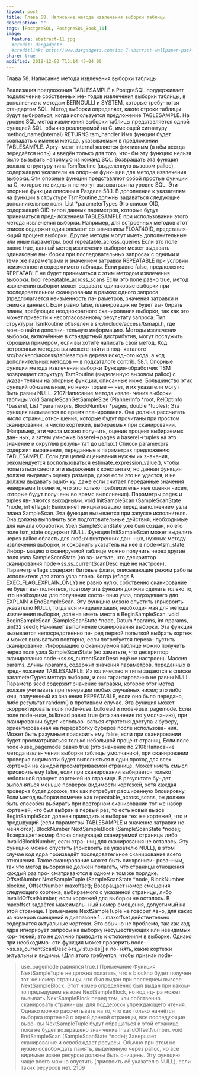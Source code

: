 ```yaml
---
layout: post
title: Глава 58. Написание метода извлечения выборки таблицы
description: ""
tags: [PostgreSQL, PostgreSQL_Book_11]
image:
  feature: abstract-11.jpg
  #credit: dargadgetz
  #creditlink: http://www.dargadgetz.com/ios-7-abstract-wallpaper-pack-for-iphone-5-and-ipod-touch-retina/
share: true
modified: 2018-12-03 T15:14:43-04:00
---
```


Глава 58. Написание метода извлечения выборки таблицы

Реализация предложения TABLESAMPLE в PostgreSQL поддерживает подключение собственных ме-
тодов извлечения выборки таблицы, в дополнение к методам BERNOULLI и SYSTEM, которые требу-
ются стандартом SQL. Метод выборки определяет, какие строки таблицы будут выбираться, когда
используется предложение TABLESAMPLE.
На уровне SQL метод извлечения выборки таблицы представляется одной функцией SQL, обычно
реализуемой на C, имеющей сигнатуру
method_name(internal) RETURNS tsm_handler
Имя функции будет совпадать с именем метода, указываемым в предложении TABLESAMPLE. Аргу-
мент internal является фиктивным (в нём всегда передаётся ноль) и введён только для того, что-
бы эту функцию нельзя было вызывать напрямую из команд SQL. Возвращать эта функция должна
структуру типа TsmRoutine (выделенную вызовом palloc), содержащую указатели на опорные функ-
ции для метода извлечения выборки. Эти опорные функции представляют собой простые функции
на C, которые не видны и не могут вызываться на уровне SQL. Эти опорные функции описаны в
Разделе 58.1.
В дополнение к указателям на функции в структуре TsmRoutine должны задаваться следующие
дополнительные поля:
List *parameterTypes
Это список OID, содержащий OID типов данных параметров, которые будут приниматься пред-
ложением TABLESAMPLE при использовании этого метода извлечения выборки. Например, для
встроенных методов этот список содержит один элемент со значением FLOAT4OID, представля-
ющий процент выборки. Другие методы могут иметь дополнительные или иные параметры.
bool repeatable_across_queries
Если это поле равно true, данный метод извлечения выборки может выдавать одинаковые вы-
борки при последовательных запросах с одними и теми же параметрами и значением затравки
REPEATABLE при условии неизменности содержимого таблицы. Если равно false, предложение
REPEATABLE не будет приниматься с этим методом извлечения выборки.
bool repeatable_across_scans
Если это поле равно true, метод извлечения выборки может выдавать одинаковые выборки при
последовательном сканировании в рамках одного запроса (предполагается неизменность па-
раметров, значения затравки и снимка данных). Если равно false, планировщик не будет вы-
бирать планы, требующие неоднократного сканирования выборки, так как это может привести
к несогласованному результату запроса.
Тип структуры TsmRoutine объявлен в src/include/access/tsmapi.h, где можно найти дополни-
тельную информацию.
Методы извлечения выборки, включённые в стандартный дистрибутив, могут послужить хорошим
примером, если вы хотите написать свой метод. Код встроенных методов вы можете найти в под-
каталоге src/backend/access/tablesample дерева исходного кода, а код дополнительных методов
— в подкаталоге contrib.
58.1. Опорные функции метода извлечения выборки
Функция-обработчик TSM возвращает структуру TsmRoutine (выделенную вызовом palloc) с указа-
телями на опорные функции, описанные ниже. Большинство этих функций обязательные, но неко-
торые — нет, и их указатели могут быть равны NULL.
2107Написание метода извле-
чения выборки таблицы
void
SampleScanGetSampleSize (PlannerInfo *root,
RelOptInfo *baserel,
List *paramexprs,
BlockNumber *pages,
double *tuples);
Эта функция вызывается во время планирования. Она должна рассчитать число страниц отно-
шения, которые будут прочитаны при простом сканировании, и число кортежей, выбираемых
при сканировании. (Например, эти числа можно получить, оценив процент выбираемых дан-
ных, а затем умножив baserel->pages и baserel->tuples на это значение и округлив резуль-
тат до целых.) Список paramexprs содержит выражения, переданные в параметрах предложению
TABLESAMPLE. Если для целей оценивания нужны их значения, рекомендуется воспользоваться
estimate_expression_value(), чтобы попытаться свести эти выражения к константам; но данная
функция должна выдавать оценку размера, даже если это не удастся, и не должна выдавать ошиб-
ку, даже если считает переданные значения неверными (помните, что это только приблизитель-
ные оценки чисел, которые будут получены во время выполнения). Параметры pages и tuples яв-
ляются выходными.
void
InitSampleScan (SampleScanState *node,
int eflags);
Выполняет инициализацию перед выполнением узла плана SampleScan. Эта функция вызывается
при запуске исполнителя. Она должна выполнить все подготовительные действия, необходимые
для начала обработки. Узел SampleScanState уже был создан, но его поле tsm_state содержит
NULL. Функция InitSampleScan может выделить через palloc область для любых внутренних дан-
ных, нужных методу извлечения выборки, и сохранить указатель на неё в node->tsm_state. Инфор-
мацию о сканируемой таблице можно получить через другие поля узла SampleScanState (но за-
метьте, что дескриптор сканирования node->ss.ss_currentScanDesc ещё не настроен). Параметр
eflags содержит битовые флаги, описывающие режим работы исполнителя для этого узла плана.
Когда (eflags & EXEC_FLAG_EXPLAIN_ONLY) не равно нулю, собственно сканирование не будет вы-
полняться, поэтому эта функция должна сделать только то, что необходимо для получения состо-
яния узла, подходящего для EXPLAIN и EndSampleScan.
Эту функцию можно опустить (присвоить указателю NULL), тогда вся инициализация, необходи-
мая для метода извлечения выборки, должна иметь место в BeginSampleScan.
void
BeginSampleScan (SampleScanState *node,
Datum *params,
int nparams,
uint32 seed);
Начинает выполнение сканирования выборки. Эта функция вызывается непосредственно пе-
ред первой попыткой выбрать кортеж и может вызываться повторно, если потребуется переза-
пустить сканирование. Информацию о сканируемой таблице можно получить через поля узла
SampleScanState (но заметьте, что дескриптор сканирования node->ss.ss_currentScanDesc ещё
не настроен). Массив params, длины nparams, содержит значения параметров, переданных в пред-
ложении TABLESAMPLE. Их количество и типы задаются в списке parameterTypes метода выборки,
и они гарантированно не равны NULL. Параметр seed содержит значение затравки, которое этот
метод должен учитывать при генерации любых случайных чисел; это либо хеш, полученный из
значения REPEATABLE, если оно было передано, либо результат random() в противном случае.
Эта функция может скорректировать поля node->use_bulkread и node->use_pagemode. Если поле
node->use_bulkread равно true (это значение по умолчанию), при сканировании будет использо-
ваться стратегия доступа к буферу, ориентированная на переработку буферов после использова-
ния. Может быть разумным присвоить ему false, если при сканировании будет просматриваться
только небольшой процент страниц. Если поле node->use_pagemode равно true (это значение по
2108Написание метода извле-
чения выборки таблицы
умолчанию), при сканировании проверка видимости будет выполняться в один проход для всех
кортежей на каждой просматриваемой странице. Может иметь смысл присвоить ему false, если
при сканировании выбирается только небольшой процент кортежей на странице. В результате бу-
дет выполняться меньше проверок видимости кортежей, хотя каждая проверка будет дороже, так
как потребует расширенную блокировку.
Если метод выборки помечен как repeatable_across_scans, он должен быть способен выбирать
при повторном сканировании тот же набор кортежей, что был выбран в первый раз, то есть новый
вызов BeginSampleScan должен приводить к выборке тех же кортежей, что и предыдущий (если
параметры TABLESAMPLE и значение затравки не меняются).
BlockNumber
NextSampleBlock (SampleScanState *node);
Возвращает номер блока следующей сканируемой страницы либо InvalidBlockNumber, если стра-
ниц для сканирования не осталось.
Эту функцию можно опустить (присвоить её указателю NULL), в этом случае код ядра произведёт
последовательное сканирование всего отношения. Такое сканирование может быть синхронизи-
рованным, так что метод выборки не должен полагать, что страницы отношения каждый раз про-
сматриваются в одном и том же порядке.
OffsetNumber
NextSampleTuple (SampleScanState *node,
BlockNumber blockno,
OffsetNumber maxoffset);
Возвращает номер смещения следующего кортежа, выбираемого с указанной страницы, либо
InvalidOffsetNumber, если кортежей для выборки не осталось. В maxoffset задаётся максималь-
ный номер смещения, допустимый на этой странице.
Примечание
NextSampleTuple не говорит явно, для каких из номеров смещений в диапазоне 1 ..
maxoffset действительно содержатся актуальные кортежи. Это обычно не проблема,
так как код ядра игнорирует запросы на выборку несуществующих или невидимых кор-
тежей; это не должно приводить к отклонениям в выборке. Однако при необходимо-
сти функция может проверить node->ss.ss_currentScanDesc->rs_vistuples[] и по-
нять, какие кортежи актуальны и видимы. (Для этого требуется, чтобы признак node-
>use_pagemode равнялся true.)
Примечание
Функция NextSampleTuple не должна полагать, что в blockno будет получен тот же
номер страницы, что был выдан при последнем вызове NextSampleBlock. Этот номер
определённо был выдан при каком-то предыдущем вызове NextSampleBlock, но код яд-
ра может вызывать NextSampleBlock перед тем, как собственно сканировать страни-
цы, для поддержки упреждающего чтения. Однако можно рассчитывать на то, что как
только начнётся выборка кортежей с одной данной страницы, все последующие вызо-
вы NextSampleTuple будут обращаться к этой странице, пока не будет возвращено зна-
чение InvalidOffsetNumber.
void
EndSampleScan (SampleScanState *node);
Завершает сканирование и освобождает ресурсы. Обычно при этом не нужно освобождать память,
выделенную через palloc, но все видимые извне ресурсы должны быть очищены. Эту функцию чаще
всего можно опустить (присвоить её указателю NULL), если таких ресурсов нет.
2109
